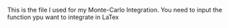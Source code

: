This is the file I used for my Monte-Carlo Integration. You need to input the function ypu want to integrate in LaTex
